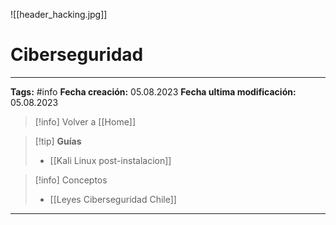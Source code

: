 ![[header_hacking.jpg]]
# Ciberseguridad
---
**Tags:** #info 
**Fecha creación:** 05.08.2023
**Fecha ultima modificación:** 05.08.2023

> [!info] Volver a [[Home]] 

>[!tip] **Guías**
>- [[Kali Linux post-instalacion]]

>[!info] Conceptos
>* [[Leyes Ciberseguridad Chile]]

---
